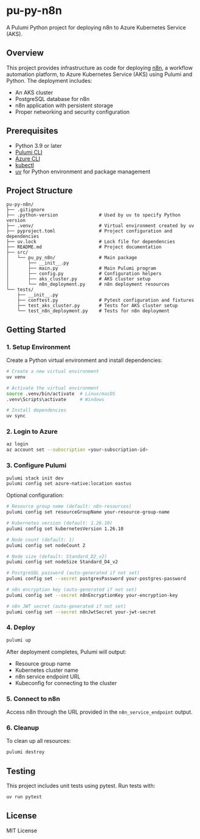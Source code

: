 # pu-py-n8n

A Pulumi Python project for deploying n8n to Azure Kubernetes Service (AKS).

## Overview

This project provides infrastructure as code for deploying [n8n](https://n8n.io/), a workflow automation platform, to Azure Kubernetes Service (AKS) using Pulumi and Python. The deployment includes:

- An AKS cluster
- PostgreSQL database for n8n
- n8n application with persistent storage
- Proper networking and security configuration

## Prerequisites

- Python 3.9 or later
- [Pulumi CLI](https://www.pulumi.com/docs/install/)
- [Azure CLI](https://docs.microsoft.com/en-us/cli/azure/install-azure-cli)
- [kubectl](https://kubernetes.io/docs/tasks/tools/install-kubectl/)
- [uv](https://github.com/astral-sh/uv) for Python environment and package management

## Project Structure

```
pu-py-n8n/
├── .gitignore
├── .python-version               # Used by uv to specify Python version
├── .venv/                        # Virtual environment created by uv
├── pyproject.toml                # Project configuration and dependencies
├── uv.lock                       # Lock file for dependencies
├── README.md                     # Project documentation
├── src/
│   └── pu_py_n8n/                # Main package
│       ├── __init__.py
│       ├── main.py               # Main Pulumi program
│       ├── config.py             # Configuration helpers
│       ├── aks_cluster.py        # AKS cluster setup
│       └── n8n_deployment.py     # n8n deployment resources
└── tests/
    ├── __init__.py
    ├── conftest.py               # Pytest configuration and fixtures
    ├── test_aks_cluster.py       # Tests for AKS cluster setup
    └── test_n8n_deployment.py    # Tests for n8n deployment
```

## Getting Started

### 1. Setup Environment

Create a Python virtual environment and install dependencies:

```bash
# Create a new virtual environment
uv venv

# Activate the virtual environment
source .venv/bin/activate  # Linux/macOS
.venv\Scripts\activate     # Windows

# Install dependencies
uv sync
```

### 2. Login to Azure

```bash
az login
az account set --subscription <your-subscription-id>
```

### 3. Configure Pulumi

```bash
pulumi stack init dev
pulumi config set azure-native:location eastus
```

Optional configuration:

```bash
# Resource group name (default: n8n-resources)
pulumi config set resourceGroupName your-resource-group-name

# Kubernetes version (default: 1.26.10)
pulumi config set kubernetesVersion 1.26.10

# Node count (default: 1)
pulumi config set nodeCount 2

# Node size (default: Standard_D2_v2)
pulumi config set nodeSize Standard_D4_v2

# PostgreSQL password (auto-generated if not set)
pulumi config set --secret postgresPassword your-postgres-password

# n8n encryption key (auto-generated if not set)
pulumi config set --secret n8nEncryptionKey your-encryption-key

# n8n JWT secret (auto-generated if not set)
pulumi config set --secret n8nJwtSecret your-jwt-secret
```

### 4. Deploy

```bash
pulumi up
```

After deployment completes, Pulumi will output:
- Resource group name
- Kubernetes cluster name
- n8n service endpoint URL
- Kubeconfig for connecting to the cluster

### 5. Connect to n8n

Access n8n through the URL provided in the `n8n_service_endpoint` output.

### 6. Cleanup

To clean up all resources:

```bash
pulumi destroy
```

## Testing

This project includes unit tests using pytest. Run tests with:

```bash
uv run pytest
```

## License

MIT License